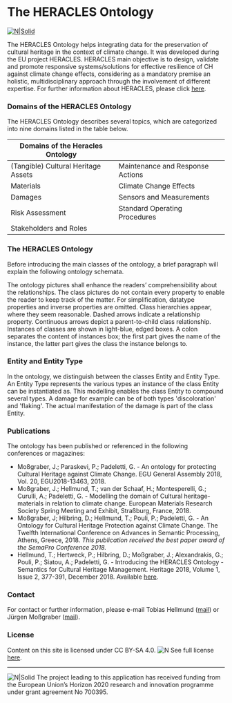 # The HERACLES Ontology

[![N|Solid](http://www.heracles-project.eu/sites/default/files/logo-heracles.png)](http://www.heracles-project.eu) 

 
The HERACLES Ontology helps integrating data for the preservation of cultural heritage in the context of climate change. It was developed during the EU project HERACLES. HERACLES main objective is to design, validate and promote responsive systems/solutions for effective resilience of CH against climate change effects, considering as a mandatory premise an holistic, multidisciplinary approach through the involvement of different expertise. For further information about HERACLES, please click [here](http://www.heracles-project.eu/).


### Domains of the HERACLES Ontology

The HERACLES Ontology describes several topics, which are categorized into nine domains listed in the table below.

| Domains of the Heracles Ontology||
| ------ | ------ |
| (Tangible) Cultural Heritage Assets  |  Maintenance and Response Actions|
| Materials |Climate Change Effects |
| Damages | Sensors and Measurements |
| Risk Assessment | Standard Operating Procedures |
| Stakeholders and Roles |  |

### The HERACLES Ontology

Before introducing the main classes of the ontology, a brief paragraph will explain the following ontology schemata. 

The ontology pictures shall enhance the readers’ comprehensibility about the relationships. The class pictures do not contain every property to enable the reader to keep track of the matter. For simplification, datatype properties and inverse properties are omitted. Class hierarchies appear, where they seem reasonable. Dashed arrows indicate a relationship property. Continuous arrows depict a parent-to-child class relationship. Instances of classes are shown in light-blue, edged boxes. A colon separates the content of instances box; the first part gives the name of the instance, the latter part gives the class the instance belongs to.

 ### Entity and Entity Type
 In the ontology, we distinguish between the classes Entity and Entity Type. An Entity Type represents the various types an instance of the class Entity can be instantiated as. This modelling enables the class Entity to compound several types. A damage for example can be of both types 'discoloration' and 'flaking'. The actual manifestation of the damage is part of the class Entity.
 
### Publications 

The ontology has been published or referenced in the following conferences or magazines:
 - Moßgraber, J.; Paraskevi, P.; Padeletti, G. - An ontology for protecting Cultural Heritage against Climate Change. EGU General Assembly 2018, Vol. 20, EGU2018-13463, 2018.
 - Moßgraber, J.; Hellmund, T.; van der Schaaf, H.; Montesperelli, G.; Curulli, A.; Padeletti, G. - Modelling the domain of Cultural heritage-materials in relation to climate change. European Materials Research Society Spring Meeting and Exhibit, Straßburg, France, 2018.
 - Moßgraber, J; Hilbring, D.; Hellmund, T.; Pouli, P.; Padeletti, G. - An Ontology for Cultural Heritage Protection against Climate Change. The Twelfth International Conference on Advances in Semantic Processing, Athens, Greece, 2018. *This publication received the best paper award of the SemaPro Conference 2018.*
 - Hellmund, T.; Hertweck, P.; Hilbring, D.; Moßgraber, J.; Alexandrakis, G.; Pouli, P.; Siatou, A.; Padeletti, G. - Introducing the HERACLES Ontology - Semantics for Cultural Heritage Management. Heritage 2018, Volume 1, Issue 2, 377-391, December 2018. Available [here](https://doi.org/10.3390/heritage1020026).

### Contact

For contact or further information, please e-mail Tobias Hellmund ([mail](mailto:tobias.hellmund@iosb.fraunhofer.de)) or Jürgen Moßgraber ([mail](mailto:juergen.mossgraber@iosb.fraunhofer.de)).

### License

Content on this site is licensed under CC BY-SA 4.0.
![N](https://licensebuttons.net/l/by-sa/3.0/88x31.png)
See full license [here](https://creativecommons.org/licenses/by-sa/4.0/legalcode.txt).

----



![N|Solid](http://www.heracles-project.eu/sites/default/files/horizon-2020.jpg) 
The project leading to this application has received funding from the European Union’s Horizon 2020 research and innovation programme under grant agreement No 700395.
